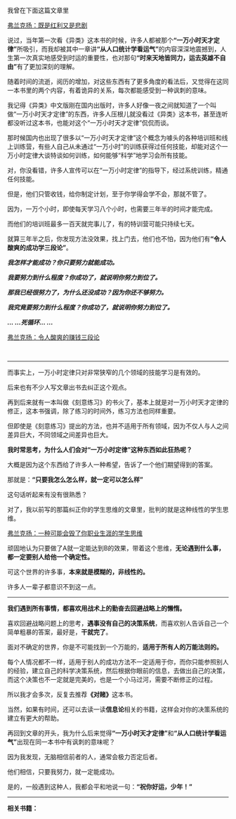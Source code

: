 <p>我曾在下面这篇文章里</p><a href="https://zhuanlan.zhihu.com/p/62555481" data-draft-node="block" data-draft-type="link-card" data-image="https://pic1.zhimg.com/v2-1a02c0cd898aecd0f9836a35c15bdbb0_180x120.jpg" data-image-width="750" data-image-height="272" class="internal">弗兰克扬：既是红利又是悲剧</a><p>说过，当年第一次看《异类》这本书的时候，许多人都被那个<b>“一万小时天才定律”</b>所吸引，而我却被其中一章讲<b>“从人口统计学看运气”</b>的内容深深地震撼到，人生第一次真实地感受到时运的重要性，也对那句<b>“时来天地皆同力，运去英雄不自由”</b>有了更加深刻的理解。</p><p>随着时间的流逝，阅历的增加，对这些东西有了更多角度的看法后，又觉得在这同一本书里的两个内容，有着诡异的关系，每次都能感受到一种讽刺的意味。</p><p>我记得《异类》中文版刚在国内出版时，许多人好像一夜之间就知道了一个叫做“一万小时天才定律”的东西，许多人压根儿就没看过《异类》这本书，甚至连听都没听过这本书，也能对这个“一万小时天才定律”侃侃而谈。</p><p>那时候国内也出现了很多以“一万小时天才定律”这个概念为噱头的各种培训班和线上训练营，有些人自己从未通过“一万小时”的训练获得过任何技能，却能对这个一万小时定律大谈特谈如何训练，如何能够“科学”地学习会所有技能。</p><p>对，你没看错，许多人宣传可以在“一万小时定律”的指导下，经过系统训练，精通任何技能。</p><p>但是，他们只管收钱，给你制定计划，至于你学得会学不会，那就不管了。</p><p>因为，一万个小时，即使每天学习八个小时，也需要三年半的时间才能完成。</p><p>而他们的培训班最多一百天就完事儿了，有的特训营可能只持续七天。</p><p>就算三年半之后，你发现方法没效果，找上门去，他们也不怕，因为他们有<b>“令人酸爽的成功学三段论”</b>。</p><p><i><b>我怎样才能成功？你只要努力就能成功。</b></i></p><p><i><b>我要努力到什么程度？你成功了，就说明你努力到位了。</b></i></p><p><i><b>那我已经很努力了，为什么还没成功？因为你还不够努力。</b></i></p><p><i><b>我究竟要努力到什么程度？你成功了，就说明你努力到位了。</b></i></p><p><i><b>... ...死循环... ...</b></i></p><a href="https://zhuanlan.zhihu.com/p/58968572" data-draft-node="block" data-draft-type="link-card" data-image="https://pic4.zhimg.com/v2-06f952009700e7bc8f756e5f5132c8c3_180x120.jpg" data-image-width="600" data-image-height="305" class="internal">弗兰克扬：令人酸爽的赚钱三段论</a><p class="ztext-empty-paragraph"><br/></p><hr/><p>而事实上，一万小时定律只对非常狭窄的几个领域的技能学习是有效的。</p><p>后来也有不少人写文章出书去纠正这个观点。</p><p>再到后来就有一本叫做《刻意练习》的书火了，基本上就是对一万小时天才定律的修正，这本书强调，除了练习的时间外，练习方法也同样重要。</p><p>但即使是《刻意练习》提出的方法，也并不适用于所有领域，因为不仅人与人之间差异巨大，不同领域之间差异也巨大。</p><p><b>我时常思考，为什么人们会对“一万小时定律”这种东西如此狂热呢？</b></p><p>大概是因为这个东西给了许多人一种希望，告诉了一个他们期望得到的答案。</p><p>那就是：<b>“只要我怎么怎么样，就一定可以怎么样”</b></p><p>这句话听起来有没有很熟悉？</p><p>对了，我以前写的那篇纠正你的学生思维的文章里，批判的就是这种线性的学生思维。</p><a href="https://zhuanlan.zhihu.com/p/34227704" data-draft-node="block" data-draft-type="link-card" data-image="https://pic3.zhimg.com/v2-408aea4c466a7a2f87efa519e4e553c6_180x120.jpg" data-image-width="500" data-image-height="200" class="internal">弗兰克扬：一种可能会毁了你职业生涯的学生思维</a><p>顽固地认为只要做了A就一定能达到B的效果，带着这个思维，<b>无论遇到什么事，都一定要别人给他一个确定性。</b></p><p>可这个世界的许多事，<b>本来就是模糊的，非线性的。</b></p><p>许多人一辈子都意识不到这一点。</p><hr/><p><b>我们遇到所有事情，都喜欢用战术上的勤奋去回避战略上的懒惰。</b></p><p>喜欢回避战略问题上的思考，<b>遇事没有自己的决策系统</b>，而喜欢别人告诉自己一个简单粗暴的答案，最好是，<b>干就完了</b>。</p><p>面对不确定的世界，你是不可能找到一个万能的，<b>适用于所有人的万能法则的。</b></p><p>每个人情况都不一样，适用于别人的成功方法不一定适用于你，而你只能参照别人的经验，建立自己的科学决策系统，然后根据你眼前的信息，去做出自己的决策，而这个决策也不一定就是完美的，也是一个小马过河，需要不断修正的过程。</p><p>所以我才会多次，反复去推荐<b>《对赌》</b>这本书。</p><p>当然，如果有时间，还可以去读一读<b>信息论</b>相关的书籍，这样会对你的决策系统的建立有更大的帮助。</p><p>再回到文章的开头，我为什么后来觉得<b>“一万小时天才定律”</b>和<b>“从人口统计学看运气”</b>出现在同一本书中有讽刺的意味呢？</p><p>因为我发现，无脑相信前者的人，通常会极力否定后者。</p><p>他们相信，只要我努力，就一定能成功。</p><p>是的，一般遇到这种人，我都会平和地说一句：<b>“祝你好运，少年！”</b></p><hr/><p><b>相关书籍：</b></p><a data-draft-node="block" data-draft-type="mcn-link-card" data-mcn-id="1220397320728465408"></a><a data-draft-node="block" data-draft-type="mcn-link-card" data-mcn-id="1220396755566587904"></a><a data-draft-node="block" data-draft-type="mcn-link-card" data-mcn-id="1220396889906192384"></a><a data-draft-node="block" data-draft-type="mcn-link-card" data-mcn-id="1220396977160065024"></a><a data-draft-node="block" data-draft-type="mcn-link-card" data-mcn-id="1220397030499209216"></a><a data-draft-node="block" data-draft-type="mcn-link-card" data-mcn-id="1220397436675518464"></a><a data-draft-node="block" data-draft-type="mcn-link-card" data-mcn-id="1220397613511897088"></a><a data-draft-node="block" data-draft-type="mcn-link-card" data-mcn-id="1220397810618576896"></a><a data-draft-node="block" data-draft-type="mcn-link-card" data-mcn-id="1220398274605084672"></a><p></p>